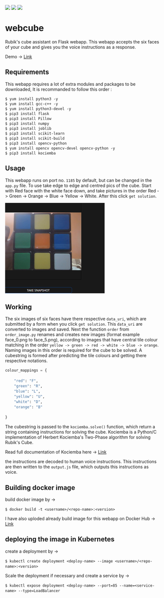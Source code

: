 ![](https://img.shields.io/badge/-Flask-blue?style=for-the-badge&logo=flask) ![](https://img.shields.io/badge/views-35.7k-lightblue?style=for-the-badge&logo=linkedin) ![](https://img.shields.io/badge/likes-2.7k-lightblue?style=for-the-badge&logo=linkedin)

# webcube
Rubik's cube assistant on Flask webapp. This webapp accepts the six faces of your cube and gives you the voice instructions as a response.

Demo -> [Link](https://www.linkedin.com/posts/yash-indane-aa6534179_machinelearning-flask-python-activity-6805902901546901507-dN6M)

## Requirements

This webapp requires a lot of extra modules and packages to be downloaded, It is recommanded to follow this order :

```
$ yum install python3 -y
$ yum install gcc-c++ -y
$ yum install python3-devel -y 
$ pip3 install flask 
$ pip3 install Pillow
$ pip3 install numpy
$ pip3 install joblib
$ pip3 install scikit-learn
$ pip3 install scikit-build
$ pip3 install opencv-python
$ yum install opencv opencv-devel opencv-python -y
$ pip3 install kociemba
```

## Usage

This webapp runs on port no. `1185` by default, but can be changed in the `app.py` file. To use take edge to edge and centred pics of the cube. 
Start with Red face with the white face down, and take pictures in the order Red -> Green -> Orange -> Blue -> Yellow -> White. After this click `get solution`.

![](example.png)

## Working

The six images of six faces have there respective `data_uri`, which are submitted by a form when you click `get solution`. This `data_uri` are converted to images and saved.
Next the function `order` from `order_image.py` renames and creates new images (format example face_0.png to face_5.png), according to images that have central tile colour matching in the order `yellow -> green -> red -> white -> blue -> orange`. Naming images in this order is required for the cube to be solved. A cubestring is formed after predicting the tile colours and getting there respective notations.

```py
colour_mappings = {

    "red": "F",
    "green": "R",
    "blue": "L",
    "yellow": "U",
    "white": "D",
    "orange": "B"
 
}
```

The cubestring is passed to the `kociemba.solve()` function, which return a string containing instructions for solving the cube.
Kociemba is a Python/C implementation of Herbert Kociemba's Two-Phase algorithm for solving Rubik's Cube.

Read full documentation of Kociemba here -> [Link](https://pypi.org/project/kociemba/)

the instructions are decoded to human voice instructions. This instructions are then written to the `output.js` file, which outputs this instructions as voice.

## Building docker image

build docker image by ->

`$ docker build -t <username>/<repo-name>:<version>`

I have also uploded already build image for this webapp on Docker Hub -> [Link](https://hub.docker.com/repository/docker/yashindane/webcube)

## deploying the image in Kubernetes

create a deployment by ->

`$ kubectl create deployment <deploy-name> --image <username>/<repo-name>:<version> `

Scale the deployment if necessary and create a service by ->

`$ kubectl expose deployment <deploy-name> --port=85 --name=<service-name> --type=LoadBalancer`
